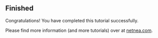 ## Finished

Congratulations! You have completed this tutorial successfully.

Please find more information (and more tutorials) over at [netnea.com](https://netnea.com/cms/apache-tutorials).

